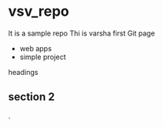 # vsv_repo
It is a sample repo
Thi is varsha 
first Git page

* web apps
* simple project

headings
## section 2 
.
